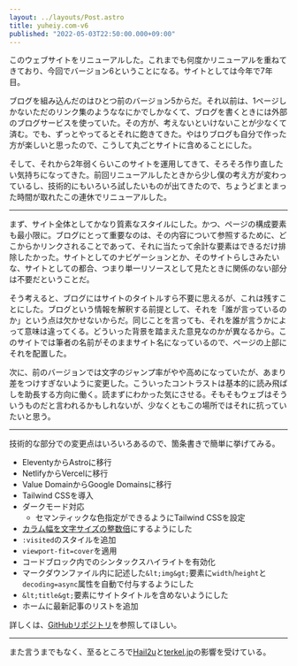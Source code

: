 ```yaml
---
layout: ../layouts/Post.astro
title: yuheiy.com-v6
published: "2022-05-03T22:50:00.000+09:00"
---
```


このウェブサイトをリニューアルした。これまでも何度かリニューアルを重ねてきており、今回でバージョン6ということになる。サイトとしては今年で7年目。

ブログを組み込んだのはひとつ前のバージョン5からだ。それ以前は、1ページしかないただのリンク集のようななにかでしかなくて、ブログを書くときには外部のブログサービスを使っていた。その方が、考えないといけないことが少なくて済む。でも、ずっとやってるとそれに飽きてきた。やはりブログも自分で作った方が楽しいと思ったので、こうして丸ごとサイトに含めることにした。

そして、それから2年弱くらいこのサイトを運用してきて、そろそろ作り直したい気持ちになってきた。前回リニューアルしたときから少し僕の考え方が変わっているし、技術的にもいろいろ試したいものが出てきたので、ちょうどまとまった時間が取れたこの連休でリニューアルした。

---

まず、サイト全体としてかなり質素なスタイルにした。かつ、ページの構成要素も最小限に。ブログにとって重要なのは、その内容について参照するために、どこからかリンクされることであって、それに当たって余計な要素はできるだけ排除したかった。サイトとしてのナビゲーションとか、そのサイトらしさみたいな、サイトとしての都合、つまり単一リソースとして見たときに関係のない部分は不要だということだ。

そう考えると、ブログにはサイトのタイトルすら不要に思えるが、これは残すことにした。ブログという情報を解釈する前提として、それを「誰が言っているのか」という点は欠かせないからだ。同じことを言っても、それを誰が言うかによって意味は違ってくる。どういった背景を踏まえた意見なのかが異なるから。このサイトでは筆者の名前がそのままサイト名になっているので、ページの上部にそれを配置した。

次に、前のバージョンでは文字のジャンプ率がやや高めになっていたが、あまり差をつけすぎないように変更した。こういったコントラストは基本的に読み飛ばしを助長する方向に働く。読まずにわかった気にさせる。そもそもウェブはそういうものだと言われるかもしれないが、少なくともこの場所ではそれに抗っていたいと思う。

---

技術的な部分での変更点はいろいろあるので、箇条書きで簡単に挙げてみる。

- EleventyからAstroに移行
- NetlifyからVercelに移行
- Value DomainからGoogle Domainsに移行
- Tailwind CSSを導入
- ダークモード対応
	- セマンティックな色指定ができるようにTailwind CSSを設定
- [カラム幅を文字サイズの整数倍](https://terkel.jp/archives/2021/05/em-based-grid/)にするようにした
- `:visited`のスタイルを追加
- `viewport-fit=cover`を適用
- コードブロック内でのシンタックスハイライトを有効化
- マークダウンファイル内に記述した`&lt;img&gt;`要素に`width`/`height`と`decoding=async`属性を自動で付与するようにした
- `&lt;title&gt;`要素にサイトタイトルを含めないようにした
- ホームに最新記事のリストを追加

詳しくは、[GitHubリポジトリ](https://github.com/yuheiy/yuheiy.com-v6)を参照してほしい。

---

また言うまでもなく、至るところで[Hail2u](https://hail2u.net/)と[terkel.jp](https://terkel.jp/)の影響を受けている。

